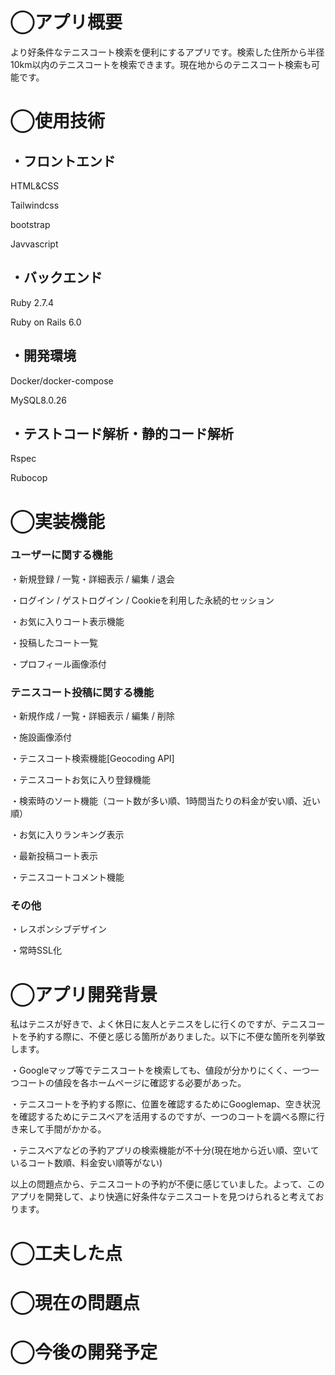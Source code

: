 # ◯アプリ概要
より好条件なテニスコート検索を便利にするアプリです。検索した住所から半径10km以内のテニスコートを検索できます。現在地からのテニスコート検索も可能です。

# ◯使用技術
## ・フロントエンド
HTML&CSS

Tailwindcss

bootstrap

Javvascript

## ・バックエンド
Ruby 2.7.4

Ruby on Rails 6.0

## ・開発環境
Docker/docker-compose

MySQL8.0.26

## ・テストコード解析・静的コード解析
Rspec

Rubocop

# ◯実装機能
### ユーザーに関する機能
・新規登録 / 一覧・詳細表示 / 編集 / 退会

・ログイン / ゲストログイン / Cookieを利用した永続的セッション

・お気に入りコート表示機能

・投稿したコート一覧

・プロフィール画像添付

### テニスコート投稿に関する機能
・新規作成 / 一覧・詳細表示 / 編集 / 削除

・施設画像添付

・テニスコート検索機能[Geocoding API]

・テニスコートお気に入り登録機能

・検索時のソート機能（コート数が多い順、1時間当たりの料金が安い順、近い順）

・お気に入りランキング表示

・最新投稿コート表示

・テニスコートコメント機能

### その他
・レスポンシブデザイン

・常時SSL化

# ◯アプリ開発背景
私はテニスが好きで、よく休日に友人とテニスをしに行くのですが、テニスコートを予約する際に、不便と感じる箇所がありました。以下に不便な箇所を列挙致します。

・Googleマップ等でテニスコートを検索しても、値段が分かりにくく、一つ一つコートの値段を各ホームページに確認する必要があった。

・テニスコートを予約する際に、位置を確認するためにGooglemap、空き状況を確認するためにテニスベアを活用するのですが、一つのコートを調べる際に行き来して手間がかかる。

・テニスベアなどの予約アプリの検索機能が不十分(現在地から近い順、空いているコート数順、料金安い順等がない)

以上の問題点から、テニスコートの予約が不便に感じていました。よって、このアプリを開発して、より快適に好条件なテニスコートを見つけられると考えております。

# ◯工夫した点

# ◯現在の問題点

# ◯今後の開発予定
